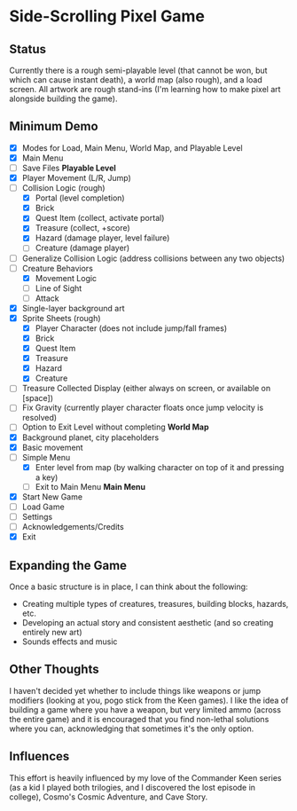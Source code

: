# Side-Scrolling Pixel Game

## Status
Currently there is a rough semi-playable level (that cannot be won, but which can cause instant death), a world map (also rough), and a load screen. All artwork are rough stand-ins (I'm learning how to make pixel art alongside building the game).

## Minimum Demo
- [x] Modes for Load, Main Menu, World Map, and Playable Level
- [x] Main Menu
- [ ] Save Files
**Playable Level**
- [x] Player Movement (L/R, Jump)
- [ ] Collision Logic (rough)
    - [x] Portal (level completion)
    - [x] Brick
    - [x] Quest Item (collect, activate portal)
    - [x] Treasure (collect, +score)
    - [x] Hazard (damage player, level failure)
    - [ ] Creature (damage player)
- [ ] Generalize Collision Logic (address collisions between any two objects)
- [ ] Creature Behaviors
    - [x] Movement Logic
    - [ ] Line of Sight
    - [ ] Attack 
- [x] Single-layer background art
- [x] Sprite Sheets (rough)
    - [x] Player Character (does not include jump/fall frames)
    - [x] Brick
    - [x] Quest Item
    - [x] Treasure
    - [x] Hazard
    - [x] Creature
- [ ] Treasure Collected Display (either always on screen, or available on [space])
- [ ] Fix Gravity (currently player character floats once jump velocity is resolved)
- [ ] Option to Exit Level without completing
**World Map**
- [x] Background planet, city placeholders
- [x] Basic movement
- [ ] Simple Menu
    - [x] Enter level from map (by walking character on top of it and pressing a key)
    - [ ] Exit to Main Menu
**Main Menu**
- [x] Start New Game
- [ ] Load Game
- [ ] Settings
- [ ] Acknowledgements/Credits
- [x] Exit

## Expanding the Game
Once a basic structure is in place, I can think about the following:
- Creating multiple types of creatures, treasures, building blocks, hazards, etc.
- Developing an actual story and consistent aesthetic (and so creating entirely new art)
- Sounds effects and music

## Other Thoughts
I haven't decided yet whether to include things like weapons or jump modifiers (looking at you, pogo stick from the Keen games). I like the idea of building a game where you have a weapon, but very limited ammo (across the entire game) and it is encouraged that you find non-lethal solutions where you can, acknowledging that sometimes it's the only option.

## Influences
This effort is heavily influenced by my love of the Commander Keen series (as a kid I played both trilogies, and I discovered the lost episode in college), Cosmo's Cosmic Adventure, and Cave Story.
